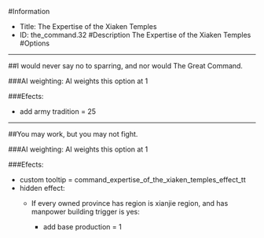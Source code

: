 #Information
 - Title: The Expertise of the Xiaken Temples
 - ID: the_command.32
#Description
The Expertise of the Xiaken Temples
#Options

___
##I would never say no to sparring, and nor would The Great Command.

###AI weighting:
AI weights this option at 1


###Efects:<ul><li>add army tradition = 25</li></ul>

___
##You may work, but you may not fight.

###AI weighting:
AI weights this option at 1


###Efects:<ul><li>custom tooltip = command_expertise_of_the_xiaken_temples_effect_tt</li><li>hidden effect:</li><ul><li>If every owned province has region is xianjie region, and  has manpower building trigger is yes:</li><ul><li>add base production = 1</li></ul></ul></ul>
